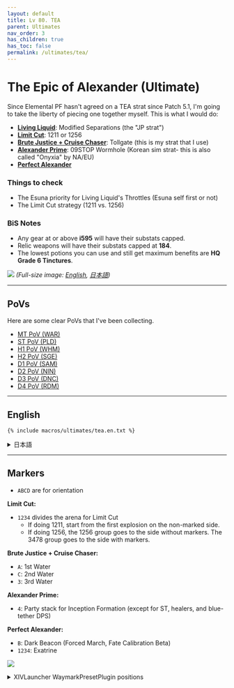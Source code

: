 ```yaml
---
layout: default
title: Lv 80. TEA
parent: Ultimates
nav_order: 3
has_children: true
has_toc: false
permalink: /ultimates/tea/
---
```


# The Epic of Alexander (Ultimate)

Since Elemental PF hasn't agreed on a TEA strat since Patch 5.1, I'm going to take the liberty of piecing one together myself. This is what I would do:

- [**Living Liquid**](01_living_liquid): Modified Separations (the "JP strat")
- [**Limit Cut**](02a_limit_cut): 1211 or 1256
- [**Brute Justice + Cruise Chaser**](02b_bjcc): Tollgate (this is my strat that I use)
- [**Alexander Prime**](03_alex_prime): 09STOP Wormhole (Korean sim strat- this is also called "Onyxia" by NA/EU)
- [**Perfect Alexander**](04_perfect_alex)

### Things to check

- The Esuna priority for Living Liquid's Throttles (Esuna self first or not)
- The Limit Cut strategy (1211 vs. 1256)

### BiS Notes

- Any gear at or above **i595** will have their substats capped.
- Relic weapons will have their substats capped at **184**.
- The lowest potions you can use and still get maximum benefits are **HQ Grade 6 Tinctures**.

![]({{site.baseurl}}/images/ultimates/tea/tea_cheatsheet.jpg)
*(Full-size image: [English]({{site.baseurl}}/images/ultimates/tea/tea_cheatsheet.jpg), [日本語]({{site.baseurl}}/images/ultimates/tea/tea_cheatsheet_jp.jpg))*

---

## PoVs

Here are some clear PoVs that I've been collecting.

- [MT PoV (WAR)](https://youtu.be/uJVHsrhHsJ8)
- [ST PoV (PLD)](https://youtu.be/leQ9t61W4OY)
- [H1 PoV (WHM)](https://youtu.be/IqcxKunPY5Q)
- [H2 PoV (SGE)](https://youtu.be/Q80yoHMcxhg)
- [D1 PoV (SAM)](https://youtu.be/RCkbxPT3prI)
- [D2 PoV (NIN)](https://youtu.be/yb9oLIlwiCM)
- [D3 PoV (DNC)](https://youtu.be/ToaYJdOdUcA)
- [D4 PoV (RDM)](https://youtu.be/coE2xYyd23A)

---

## English

```
{% include macros/ultimates/tea.en.txt %}
```

<details markdown=block>
<summary>日本語</summary>

```
{% include macros/ultimates/tea.jp.txt %}
```

</details>

---

## Markers

- `ABCD` are for orientation

**Limit Cut:**
- `1234` divides the arena for Limit Cut
	- If doing 1211, start from the first explosion on the non-marked side.
	- If doing 1256, the 1256 group goes to the side without markers. The 3478 group goes to the side with markers.
	
**Brute Justice + Cruise Chaser:**
- `A`: 1st Water
- `C`: 2nd Water
- `3`: 3rd Water

**Alexander Prime:**
- `4`: Party stack for Inception Formation (except for ST, healers, and blue-tether DPS)

**Perfect Alexander:**
- `B`: Dark Beacon (Forced March, Fate Calibration Beta)
- `1234`: Exatrine

![]({{site.baseurl}}/images/ultimates/tea/markers.jpg)
<details markdown=block>
<summary>XIVLauncher WaymarkPresetPlugin positions</summary>

```json
{
  "Name":"TEA",
  "MapID":694,
  "A":{"X":100.0,"Y":0.0,"Z":88.0,"ID":0,"Active":true},
  "B":{"X":114.0,"Y":0.0,"Z":100.0,"ID":1,"Active":true},
  "C":{"X":100.0,"Y":0.0,"Z":116.0,"ID":2,"Active":true},
  "D":{"X":84.0,"Y":0.0,"Z":100.0,"ID":3,"Active":true},
  "One":{"X":92.2,"Y":0.0,"Z":107.8,"ID":4,"Active":true},
  "Two":{"X":100.0,"Y":0.0,"Z":107.8,"ID":5,"Active":true},
  "Three":{"X":107.8,"Y":0.0,"Z":107.8,"ID":6,"Active":true},
  "Four":{"X":107.8,"Y":0.0,"Z":100.0,"ID":7,"Active":true}
}
```

</details>

<script data-goatcounter="https://tuufless.goatcounter.com/count"
        async src="//gc.zgo.at/count.js"></script>